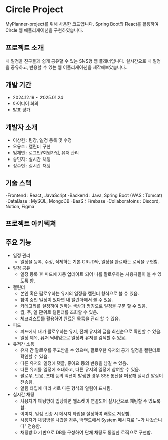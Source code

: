 # Circle Project
MyPlanner-project를 위해 사용한 코드입니다. Spring Boot와 React를 활용하여 Circle 웹 애플리케이션을 구현하였습니다.


## 프로젝트 소개
내 일정을 친구들과 쉽게 공유할 수 있는 SNS형 웹 플래너입니다. 실시간으로 내 일정을 공유하고, 반응할 수 있는 웹 어플리케이션을 제작해보았습니다.

## 개발 기간
- 2024.12.19 ~ 2025.01.24
- 아이디어 회의
- 발표 평가

## 개발자 소개
- 이상헌 : 팀장, 일정 등록 및 수정
- 오용호 : 캘린더 구현
- 엄채연 : 로그인/회원가입, 유저 관리
- 송민지 : 실시간 채팅
- 정수현 : 실시간 채팅

## 기술 스택
-Frontend : React, JavaScript
-Backend : Java, Spring Boot (WAS : Tomcat)
-DataBase : MySQL, MongoDB
-BaaS : Firebase
-Collaboratoins : Discord, Notion, Figma

## 프로젝트 아키텍쳐

## 주요 기능
- 일정 관리
  - 일정을 등록, 수정, 삭제하는 기본 CRUD와, 일정을 완료하는 로직을 구현함. 
- 일정 공유
  - 일정 등록 후 피드에 자동 업데이트 되어 나를 팔로우하는 사용자들이 볼 수 있도록 함.
- 캘린더
  - 본인 혹은 팔로우하는 유저의 일정을 캘린더 형식으로 볼 수 있음.
  - 참여 중인 일정이 있다면 내 캘린더에서 볼 수 있음.
  - 카테고리를 설정하여 원하는 색상과 명칭으로 일정을 구분 할 수 있음.
  - 월, 주, 일 단위로 캘린더를 조회할 수 있음.
  - 체크리스트를 활용하여 완료된 목록을 관리 할 수 있음.
- 피드
  - 피드에서 내가 팔로우하는 유저, 전체 유저의 글을 최신순으로 확인할 수 있음.
  - 일정 제목, 유저 닉네임으로 일정과 유저를 검색할 수 있음.
- 유저간 소통
  - 유저 간 팔로우를 주고받을 수 있으며, 팔로우한 유저의 공개 일정을 캘린더로 확인할 수 있음.
  - 다른 유저의 일정에 댓글, 좋아요 등의 반응을 남길 수 있음.
  - 다른 유저를 일정에 초대하고, 다른 유저의 일정에 참여할 수 있음.
  - 팔로우, 반응, 초대 등의 액션이 발생한 경우 SSE 통신을 이용해 실시간 알림이 전송됨.
  - 알림 타입에 따라 서로 다른 형식의 알림이 표시됨.
- 실시간 채팅
  - 사용자가 채팅방에 입장하면 웹소켓이 연결되어 실시간으로 채팅할 수 있도록 함.
  - 이미지, 일정 전송 시 메시지 타입을 설정하여 배열로 저장함.
  - 사용자가 채팅방을 나갔을 경우, 백엔드에서 System 메시지로 "~가 나갔습니다" 전송함.
  - 채팅방ID 기반으로 DB를 구성하여 단체 채팅도 동일한 로직으로 구현함.

